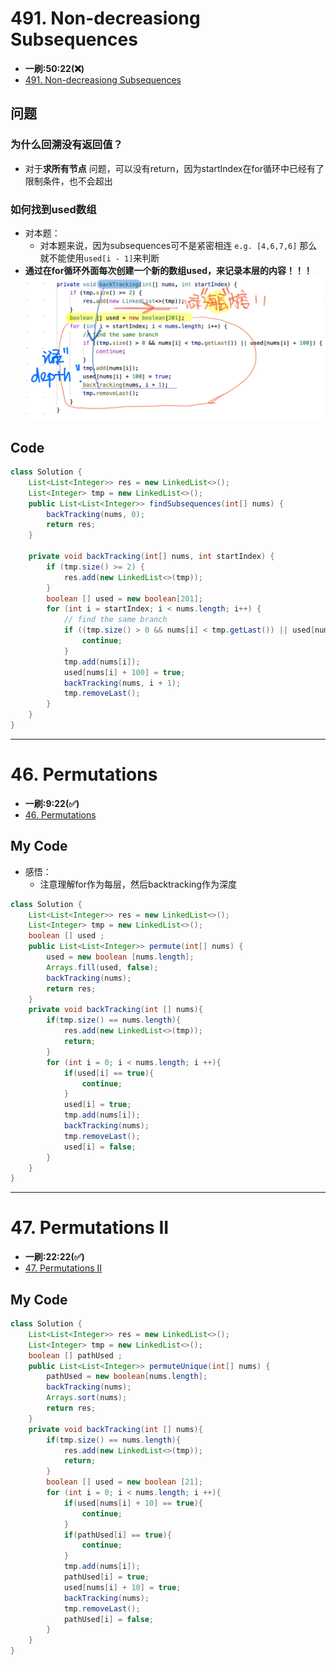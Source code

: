 # 491. Non-decreasiong Subsequences
* **一刷:50:22(❌)**
* [491. Non-decreasiong Subsequences](https://leetcode.com/problems/non-decreasing-subsequences/description/)

## 问题
### 为什么回溯没有返回值？
* 对于**求所有节点** 问题，可以没有return，因为startIndex在for循环中已经有了限制条件，也不会超出
### 如何找到used数组
* 对本题：
  * 对本题来说，因为subsequences可不是紧密相连 `e.g. [4,6,7,6]` 那么就不能使用`used[i - 1]`来判断
* **通过在for循环外面每次创建一个新的数组used，来记录本层的内容！！！**
![image](./img/491.jpg)

## Code
```java
class Solution {
    List<List<Integer>> res = new LinkedList<>();
    List<Integer> tmp = new LinkedList<>();
    public List<List<Integer>> findSubsequences(int[] nums) {
        backTracking(nums, 0);
        return res;
    }

    private void backTracking(int[] nums, int startIndex) {
        if (tmp.size() >= 2) {
            res.add(new LinkedList<>(tmp));
        }
        boolean [] used = new boolean[201];
        for (int i = startIndex; i < nums.length; i++) {
            // find the same branch
            if ((tmp.size() > 0 && nums[i] < tmp.getLast()) || used[nums[i] + 100]) {
                continue;
            }
            tmp.add(nums[i]);
            used[nums[i] + 100] = true;
            backTracking(nums, i + 1);
            tmp.removeLast();         
        }
    }
}
```
***
# 46. Permutations
* **一刷:9:22(✅)**
* [46. Permutations](https://leetcode.com/problems/permutations/)

## My Code
* 感悟：
  * 注意理解for作为每层，然后backtracking作为深度
```java
class Solution {
    List<List<Integer>> res = new LinkedList<>();
    List<Integer> tmp = new LinkedList<>();
    boolean [] used ;
    public List<List<Integer>> permute(int[] nums) {
        used = new boolean [nums.length];
        Arrays.fill(used, false);
        backTracking(nums);
        return res;
    }
    private void backTracking(int [] nums){
        if(tmp.size() == nums.length){
            res.add(new LinkedList<>(tmp));
            return;
        }
        for (int i = 0; i < nums.length; i ++){
            if(used[i] == true){
                continue;
            }
            used[i] = true;
            tmp.add(nums[i]);
            backTracking(nums);
            tmp.removeLast();
            used[i] = false;
        }
    }
}
```
***

# 47. Permutations II
* **一刷:22:22(✅)**
* [47. Permutations II](https://leetcode.com/problems/permutations-ii/)

## My Code
```java
class Solution {
    List<List<Integer>> res = new LinkedList<>();
    List<Integer> tmp = new LinkedList<>();
    boolean [] pathUsed ;
    public List<List<Integer>> permuteUnique(int[] nums) {
        pathUsed = new boolean[nums.length];
        backTracking(nums);
        Arrays.sort(nums);
        return res;
    }
    private void backTracking(int [] nums){
        if(tmp.size() == nums.length){
            res.add(new LinkedList<>(tmp));
            return;
        }
        boolean [] used = new boolean [21];
        for (int i = 0; i < nums.length; i ++){
            if(used[nums[i] + 10] == true){
                continue;
            }
            if(pathUsed[i] == true){
                continue;
            }
            tmp.add(nums[i]);
            pathUsed[i] = true;
            used[nums[i] + 10] = true;
            backTracking(nums);
            tmp.removeLast();
            pathUsed[i] = false;
        }
    }
}
```
